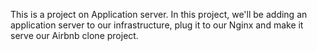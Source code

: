 This is a project on Application server.
In this project, we'll be adding an application server to our infrastructure,
plug it to our Nginx and make it serve our Airbnb clone project.
